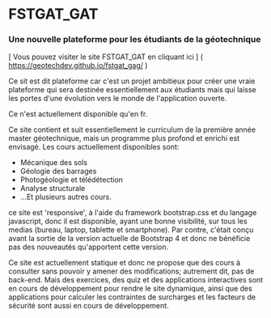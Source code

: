 # FSTGAT_GAT
### Une nouvelle plateforme pour les étudiants de la géotechnique

[ Vous pouvez visiter le site FSTGAT_GAT en cliquant ici ] ( https://geotechdev.github.io/fstgat_gag/ )

Ce sit est dit plateforme car c'est un projet ambitieux pour créer une vraie plateforme qui sera destinée essentiellement aux étudiants mais qui laisse les portes d'une évolution vers le monde de l'application ouverte.

Ce n'est actuellement disponible qu'en fr.

Ce site contient et suit essentiellement le curriculum de la première année master géotechnique, mais un programme plus profond et enrichi est envisagé. Les cours actuellement disponibles sont:

* Mécanique des sols
* Géologie des barrages
* Photogéologie et télédétection
* Analyse structurale
* ...Et plusieurs autres cours.

ce site est 'responsive', à l'aide du framework bootstrap.css et du langage javascript, donc il est disponible, ayant une bonne visibilité, sur tous les medias (bureau, laptop, tablette et smartphone). Par contre, c'était conçu avant la sortie de la version actuelle de Bootstrap 4 et donc ne bénéficie pas des nouveautés qu'apportent cette version.

Ce site est actuellement statique et donc ne propose que des cours à consulter sans pouvoir y amener des modifications; autrement dit, pas de back-end. Mais des exercices, des quiz et des applications interactives sont en cours de développement pour rendre le site dynamique, ainsi que des applications pour calculer les contraintes de surcharges et les facteurs de sécurité sont aussi en cours de développement.
